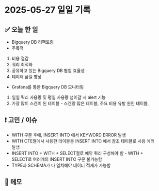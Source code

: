 # 2025-05-27 일일 기록

## ✅ 오늘 한 일
- Bigquery DB 리팩토링
- 주목적
1. 비용 절감
2. 쿼리 최적화
3. 공유하고 있는 Bigquery DB 협업 효율성
4. 데이터 품질 향상

- Grafana를 통한 Bigquery DB 모니터링
1. 일일 쿼리 사용량 및 평일 사용량 넘어갈 시 alert 기능
2. 가장 많이 스캔이 된 테이블 - 스캔량 많은 테이블, 주요 비용 유발 원인 테이블, 

## ❗ 고민 / 이슈
- WITH 구문 후에, INSERT INTO 에서 KEYWORD ERROR 발생
- WITH CTE절에서 사용한 테이블을 INSERT INTO 에서 참조 테이블로 사용 에러 발생
- INSERT INTO + WITH + SELECT절로 예약 쿼리 구성해야 함 - WITH + SELECT로 여러개의 INSERT INTO 구문 불가능함 
- TYPE과 SCHEMA가 다 일치해야 데이터 적재가 가능함
## 📌 메모











